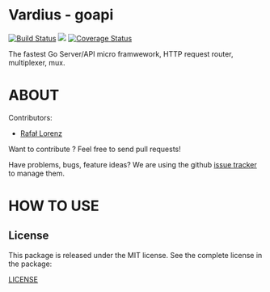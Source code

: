 Vardius - goapi
================
[![Build Status](https://travis-ci.org/Vardius/goapi.svg?branch=master)](https://travis-ci.org/Vardius/goapi) [![](https://godoc.org/github.com/vardius/goapi?status.svg)](http://godoc.org/github.com/vardius/goapi) [![Coverage Status](https://coveralls.io/repos/github/Vardius/goapi/badge.svg?branch=master)](https://coveralls.io/github/Vardius/goapi?branch=master)

The fastest Go Server/API micro framwework, HTTP request router, multiplexer, mux.

ABOUT
==================================================
Contributors:

* [Rafał Lorenz](http://rafallorenz.com)

Want to contribute ? Feel free to send pull requests!

Have problems, bugs, feature ideas?
We are using the github [issue tracker](https://github.com/vardius/goapi/issues) to manage them.

HOW TO USE
==================================================


License
-------

This package is released under the MIT license. See the complete license in the package:

[LICENSE](LICENSE.md)

